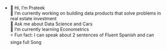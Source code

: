 - 👋 Hi, I’m Prateek  
🔭 I’m currently working on building data products that solve problems in real estate investment  
💬 Ask me about Data Science and Cars  
🌱 I’m currently learning Econometrics  
⚡ Fun fact: I can speak about 2 sentences of Fluent Spanish and can singa full Song  

<!---
prateek-bricklane/prateek-bricklane is a ✨ special ✨ repository because its `README.md` (this file) appears on your GitHub profile.
You can click the Preview link to take a look at your changes.
--->
